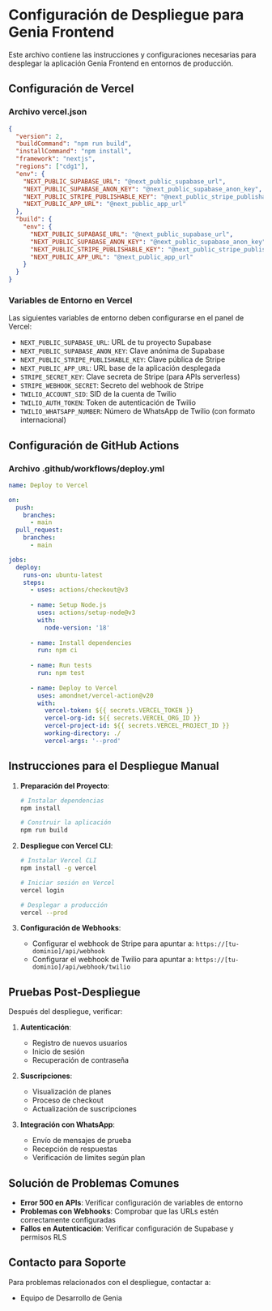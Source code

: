 # Configuración de Despliegue para Genia Frontend

Este archivo contiene las instrucciones y configuraciones necesarias para desplegar la aplicación Genia Frontend en entornos de producción.

## Configuración de Vercel

### Archivo vercel.json

```json
{
  "version": 2,
  "buildCommand": "npm run build",
  "installCommand": "npm install",
  "framework": "nextjs",
  "regions": ["cdg1"],
  "env": {
    "NEXT_PUBLIC_SUPABASE_URL": "@next_public_supabase_url",
    "NEXT_PUBLIC_SUPABASE_ANON_KEY": "@next_public_supabase_anon_key",
    "NEXT_PUBLIC_STRIPE_PUBLISHABLE_KEY": "@next_public_stripe_publishable_key",
    "NEXT_PUBLIC_APP_URL": "@next_public_app_url"
  },
  "build": {
    "env": {
      "NEXT_PUBLIC_SUPABASE_URL": "@next_public_supabase_url",
      "NEXT_PUBLIC_SUPABASE_ANON_KEY": "@next_public_supabase_anon_key",
      "NEXT_PUBLIC_STRIPE_PUBLISHABLE_KEY": "@next_public_stripe_publishable_key",
      "NEXT_PUBLIC_APP_URL": "@next_public_app_url"
    }
  }
}
```

### Variables de Entorno en Vercel

Las siguientes variables de entorno deben configurarse en el panel de Vercel:

- `NEXT_PUBLIC_SUPABASE_URL`: URL de tu proyecto Supabase
- `NEXT_PUBLIC_SUPABASE_ANON_KEY`: Clave anónima de Supabase
- `NEXT_PUBLIC_STRIPE_PUBLISHABLE_KEY`: Clave pública de Stripe
- `NEXT_PUBLIC_APP_URL`: URL base de la aplicación desplegada
- `STRIPE_SECRET_KEY`: Clave secreta de Stripe (para APIs serverless)
- `STRIPE_WEBHOOK_SECRET`: Secreto del webhook de Stripe
- `TWILIO_ACCOUNT_SID`: SID de la cuenta de Twilio
- `TWILIO_AUTH_TOKEN`: Token de autenticación de Twilio
- `TWILIO_WHATSAPP_NUMBER`: Número de WhatsApp de Twilio (con formato internacional)

## Configuración de GitHub Actions

### Archivo .github/workflows/deploy.yml

```yaml
name: Deploy to Vercel

on:
  push:
    branches:
      - main
  pull_request:
    branches:
      - main

jobs:
  deploy:
    runs-on: ubuntu-latest
    steps:
      - uses: actions/checkout@v3
      
      - name: Setup Node.js
        uses: actions/setup-node@v3
        with:
          node-version: '18'
          
      - name: Install dependencies
        run: npm ci
        
      - name: Run tests
        run: npm test
        
      - name: Deploy to Vercel
        uses: amondnet/vercel-action@v20
        with:
          vercel-token: ${{ secrets.VERCEL_TOKEN }}
          vercel-org-id: ${{ secrets.VERCEL_ORG_ID }}
          vercel-project-id: ${{ secrets.VERCEL_PROJECT_ID }}
          working-directory: ./
          vercel-args: '--prod'
```

## Instrucciones para el Despliegue Manual

1. **Preparación del Proyecto**:
   ```bash
   # Instalar dependencias
   npm install
   
   # Construir la aplicación
   npm run build
   ```

2. **Despliegue con Vercel CLI**:
   ```bash
   # Instalar Vercel CLI
   npm install -g vercel
   
   # Iniciar sesión en Vercel
   vercel login
   
   # Desplegar a producción
   vercel --prod
   ```

3. **Configuración de Webhooks**:
   - Configurar el webhook de Stripe para apuntar a: `https://[tu-dominio]/api/webhook`
   - Configurar el webhook de Twilio para apuntar a: `https://[tu-dominio]/api/webhook/twilio`

## Pruebas Post-Despliegue

Después del despliegue, verificar:

1. **Autenticación**:
   - Registro de nuevos usuarios
   - Inicio de sesión
   - Recuperación de contraseña

2. **Suscripciones**:
   - Visualización de planes
   - Proceso de checkout
   - Actualización de suscripciones

3. **Integración con WhatsApp**:
   - Envío de mensajes de prueba
   - Recepción de respuestas
   - Verificación de límites según plan

## Solución de Problemas Comunes

- **Error 500 en APIs**: Verificar configuración de variables de entorno
- **Problemas con Webhooks**: Comprobar que las URLs estén correctamente configuradas
- **Fallos en Autenticación**: Verificar configuración de Supabase y permisos RLS

## Contacto para Soporte

Para problemas relacionados con el despliegue, contactar a:
- Equipo de Desarrollo de Genia
